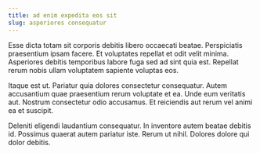```yaml
---
title: ad enim expedita eos sit
slug: asperiores consequatur
---
```


Esse dicta totam sit corporis debitis libero occaecati beatae. Perspiciatis praesentium ipsam facere. Et voluptates repellat et odit velit minima. Asperiores debitis temporibus labore fuga sed ad sint quia est. Repellat rerum nobis ullam voluptatem sapiente voluptas eos.

Itaque est ut. Pariatur quia dolores consectetur consequatur. Autem accusantium quae praesentium rerum voluptate et ea. Unde eum veritatis aut. Nostrum consectetur odio accusamus. Et reiciendis aut rerum vel animi ea et suscipit.

Deleniti eligendi laudantium consequatur. In inventore autem beatae debitis id. Possimus quaerat autem pariatur iste. Rerum ut nihil. Dolores dolore qui dolor debitis.
